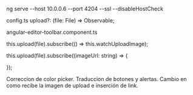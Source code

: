 
ng serve --host 10.0.0.6 --port 4204 --ssl --disableHostCheck

config.ts
  upload?: (file: File) => Observable<string>;



angular-editor-toolbar.component.ts

this.upload(file).subscribe(() => this.watchUploadImage);

this.upload(file).subscribe((imageUrl: string) => {

});


Correccion de color picker.
Traduccion de botones y alertas.
Cambio en como recibe la imagen de upload e inserción de link.
